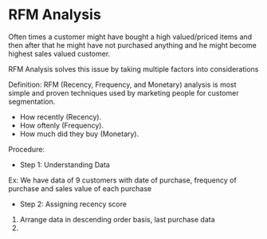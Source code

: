 # RFM Analysis

Often times a customer might have bought a high valued/priced items and then after that he might have not purchased anything and he might become highest sales valued customer.

RFM Analysis solves this issue by taking multiple factors into considerations

Definition: RFM (Recency, Frequency, and Monetary) analysis is most simple and proven techniques used by marketing people for customer segmentation.
- How recently (Recency).
- How oftenly (Frequency).
- How much did they buy (Monetary).

Procedure:
- Step 1: Understanding Data

Ex: We have data of 9 customers with date of purchase, frequency of purchase and sales value of each purchase

- Step 2: Assigning recency score
1. Arrange data in descending order basis, last purchase data
2. 